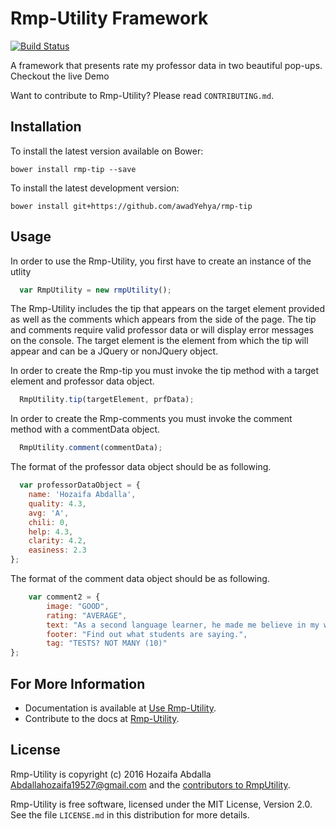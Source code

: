 Rmp-Utility Framework
=======
[![Build Status](https://travis-ci.org/jsdoc3/jsdoc.svg?branch=master)](http://travis-ci.org/jsdoc3/jsdoc) 

A framework that presents rate my professor data in two beautiful pop-ups. Checkout the live Demo

Want to contribute to Rmp-Utility? Please read `CONTRIBUTING.md`.

Installation 
------------

To install the latest version available on Bower:

    bower install rmp-tip --save

To install the latest development version:

    bower install git+https://github.com/awadYehya/rmp-tip

Usage 
-----
In order to use the Rmp-Utility, you first have to create an instance of the utlity

```javascript
  var RmpUtility = new rmpUtility();
```

The Rmp-Utility includes the tip that appears on the target element provided as well as the comments which appears
from the side of the page. The tip and comments require valid professor data or will display error messages on the console. The target element is the element from which the tip will appear and can be a JQuery or nonJQuery object.

In order to create the Rmp-tip you must invoke the tip method with a target element and professor data object.

```javascript
  RmpUtility.tip(targetElement, prfData);
```

In order to create the Rmp-comments you must invoke the comment method with a commentData object.

```javascript
  RmpUtility.comment(commentData);
```

The format of the professor data object should be as following.

```javascript
  var professorDataObject = {
    name: 'Hozaifa Abdalla',
    quality: 4.3,
    avg: 'A',
    chili: 0,
    help: 4.3,
    clarity: 4.2,
    easiness: 2.3
};
```

The format of the comment data object should be as following.

```javascript
    var comment2 = {
        image: "GOOD",
        rating: "AVERAGE",
        text: "As a second language learner, he made me believe in my writing ability... Even though there is a lot of works in his class; however, as long as you finish it you definitely has a high grade no matter how bad your writing is =))... I'm saying that because my writing is really bad. Take him, you will have less stress while taking other hard classes.",
        footer: "Find out what students are saying.",
        tag: "TESTS? NOT MANY (10)"
};

```

For More Information
--------------------

+ Documentation is available at [Use Rmp-Utility](http://usejsdoc.org).
+ Contribute to the docs at [Rmp-Utility](https://github.com/jsdoc3/jsdoc3.github.com).

License
-------

Rmp-Utility is copyright (c) 2016 Hozaifa Abdalla <Abdallahozaifa19527@gmail.com> and the
[contributors to RmpUtility](https://github.com/awadYehya/rmp-tip/contributors).

Rmp-Utility is free software, licensed under the MIT License, Version 2.0. See
the file `LICENSE.md` in this distribution for more details.



